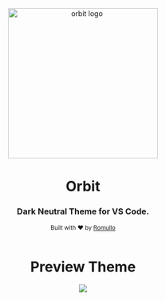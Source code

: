 <div align="center">
    <img alt="orbit logo" src="https://github.com/hiukky/orbit/raw/develop/assets/logo.png" width="300x300" height="300" />
    <h1> Orbit </h1>
    <h3 align="center">Dark Neutral Theme for VS Code.</h3>
</div>

<div align="center">
  <sub>Built with ❤︎ by
  <a href="https://github.com/hiukky">Romullo</a>
  <br><br>
</div>

<div align="center">
    <h1> Preview Theme </h1>
    <img align="center" src="https://github.com/hiukky/orbit/raw/develop/assets/vscode.png" />
</div>
